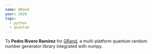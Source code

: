 ```yaml
---
name: QRand
year: 2020
tags:
  - python
  - quantum
---
```

To **Pedro Rivero Ramírez** for [QRand](https://github.com/pedrorrivero/qrand/), a multi-platform quantum random number generator library integrated with numpy.
